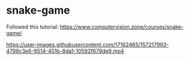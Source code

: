 # snake-game
Followed this tutorial: https://www.computervision.zone/courses/snake-game/

https://user-images.githubusercontent.com/17162465/157217993-4798c3e6-9514-451b-8da1-10592f679de9.mp4

